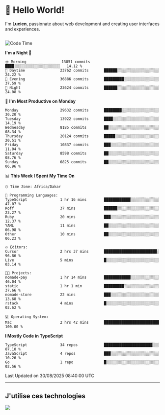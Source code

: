 # 👋 Hello World!

I'm **Lucien**, passionate about web development and creating user interfaces and experiences.

##

<!--START_SECTION:waka-->
![Code Time](http://img.shields.io/badge/Code%20Time-3%2C636%20hrs%2036%20mins-blue)

**I'm a Night 🦉** 

```text
🌞 Morning                13851 commits       ████░░░░░░░░░░░░░░░░░░░░░   14.12 % 
🌆 Daytime                23762 commits       ██████░░░░░░░░░░░░░░░░░░░   24.22 % 
🌃 Evening                36886 commits       █████████░░░░░░░░░░░░░░░░   37.59 % 
🌙 Night                  23624 commits       ██████░░░░░░░░░░░░░░░░░░░   24.08 % 
```
📅 **I'm Most Productive on Monday** 

```text
Monday                   29632 commits       ████████░░░░░░░░░░░░░░░░░   30.20 % 
Tuesday                  13922 commits       ████░░░░░░░░░░░░░░░░░░░░░   14.19 % 
Wednesday                8185 commits        ██░░░░░░░░░░░░░░░░░░░░░░░   08.34 % 
Thursday                 20124 commits       █████░░░░░░░░░░░░░░░░░░░░   20.51 % 
Friday                   10837 commits       ███░░░░░░░░░░░░░░░░░░░░░░   11.04 % 
Saturday                 8598 commits        ██░░░░░░░░░░░░░░░░░░░░░░░   08.76 % 
Sunday                   6825 commits        ██░░░░░░░░░░░░░░░░░░░░░░░   06.96 % 
```


📊 **This Week I Spent My Time On** 

```text
🕑︎ Time Zone: Africa/Dakar

💬 Programming Languages: 
TypeScript               1 hr 16 mins        ████████████░░░░░░░░░░░░░   47.07 % 
Roff                     37 mins             ██████░░░░░░░░░░░░░░░░░░░   23.27 % 
Ruby                     20 mins             ███░░░░░░░░░░░░░░░░░░░░░░   12.37 % 
YAML                     11 mins             ██░░░░░░░░░░░░░░░░░░░░░░░   06.98 % 
Other                    10 mins             ██░░░░░░░░░░░░░░░░░░░░░░░   06.23 % 

🔥 Editors: 
Cursor                   2 hrs 37 mins       ████████████████████████░   96.86 % 
Live                     5 mins              █░░░░░░░░░░░░░░░░░░░░░░░░   03.14 % 

🐱‍💻 Projects: 
nomade-pay               1 hr 14 mins        ████████████░░░░░░░░░░░░░   46.04 % 
static                   1 hr 1 min          █████████░░░░░░░░░░░░░░░░   37.66 % 
nomade-store             22 mins             ███░░░░░░░░░░░░░░░░░░░░░░   13.68 % 
rstack                   4 mins              █░░░░░░░░░░░░░░░░░░░░░░░░   02.62 % 

💻 Operating System: 
Mac                      2 hrs 42 mins       █████████████████████████   100.00 % 
```

**I Mostly Code in TypeScript** 

```text
TypeScript               34 repos            ██████████████████████░░░   87.18 % 
JavaScript               4 repos             ███░░░░░░░░░░░░░░░░░░░░░░   10.26 % 
Go                       1 repo              █░░░░░░░░░░░░░░░░░░░░░░░░   02.56 % 
```




 Last Updated on 30/08/2025 08:40:00 UTC
<!--END_SECTION:waka-->
---

## J'utilise ces technologies

<p align="left">
  <a href="https://skillicons.dev">
    <img src="https://skillicons.dev/icons?i=ts,js,go,ruby,css,scss,tailwind,react,vite,nextjs,docker,figma,ableton" />
  </a>
</p>

